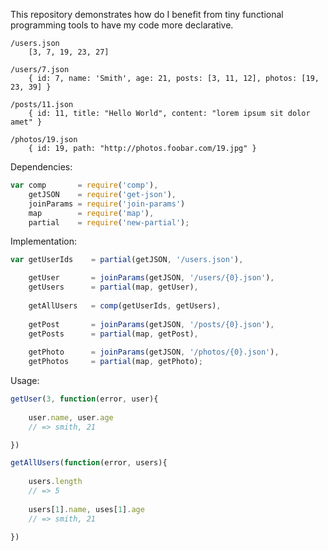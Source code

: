 This repository demonstrates how do I benefit from tiny functional programming tools to 
have my code more declarative.

```
/users.json
    [3, 7, 19, 23, 27]
    
/users/7.json
    { id: 7, name: 'Smith', age: 21, posts: [3, 11, 12], photos: [19, 23, 39] }
    
/posts/11.json
    { id: 11, title: "Hello World", content: "lorem ipsum sit dolor amet" }
    
/photos/19.json
    { id: 19, path: "http://photos.foobar.com/19.jpg" }
```

Dependencies:

```js
var comp       = require('comp'),
    getJSON    = require('get-json'),
    joinParams = require('join-params')
    map        = require('map'),
    partial    = require('new-partial');
```

Implementation:

```js
var getUserIds    = partial(getJSON, '/users.json'),

    getUser       = joinParams(getJSON, '/users/{0}.json'),
    getUsers      = partial(map, getUser),
    
    getAllUsers   = comp(getUserIds, getUsers),
    
    getPost       = joinParams(getJSON, '/posts/{0}.json'),
    getPosts      = partial(map, getPost),
    
    getPhoto      = joinParams(getJSON, '/photos/{0}.json'),
    getPhotos     = partial(map, getPhoto);
```

Usage:

```js
getUser(3, function(error, user){
    
    user.name, user.age
    // => smith, 21

})
```

```js
getAllUsers(function(error, users){
    
    users.length
    // => 5
    
    users[1].name, uses[1].age
    // => smith, 21
    
})
```
